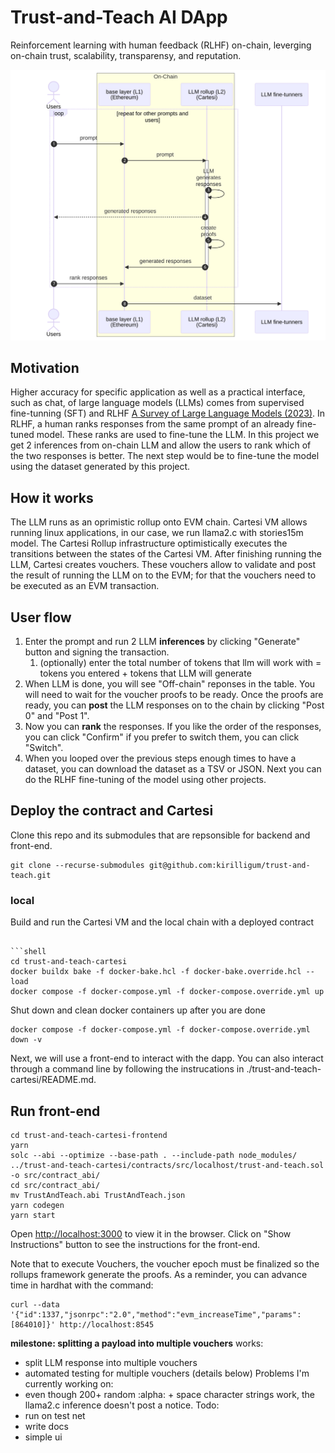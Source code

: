 # Trust-and-Teach AI DApp

Reinforcement learning with human feedback (RLHF) on-chain, leverging on-chain trust, scalability, transparensy, and reputation.

<!--START_SECTION:update_image-->
<img src="./diagrams/usersequence.mmd.svg?jl">
<!--END_SECTION:update_image-->

## Motivation

Higher accuracy for specific application as well as a practical interface, such as chat, of large language models (LLMs) comes from supervised fine-tunning (SFT) and RLHF [A Survey of Large Language Models (2023)](https://arxiv.org/abs/2303.18223).
In RLHF, a human ranks responses from the same prompt of an already fine-tuned model. 
These ranks are used to fine-tune the LLM.
In this project we get 2 inferences from on-chain LLM and allow the users to rank which of the two responses is better.
The next step would be to fine-tune the model using the dataset generated by this project.

## How it works
The LLM runs as an oprimistic rollup onto EVM chain.
Cartesi VM allows running linux applications, in our case, we run llama2.c with stories15m model.
The Cartesi Rollup infrastructure optimistically executes the transitions between the states of the Cartesi VM.
After finishing running the LLM, Cartesi creates vouchers. 
These vouchers allow to validate and post the result of running the LLM on to the EVM; for that the vouchers need to be executed as an EVM transaction.

## User flow
1. Enter the prompt and run 2 LLM **inferences** by clicking "Generate" button and signing the transaction.
    1. (optionally) enter the total number of tokens that llm will work with = tokens you entered + tokens that LLM will generate
1. When LLM is done, you will see "Off-chain" reponses in the table. You will need to wait for the voucher proofs to be ready. Once the proofs are ready, you can **post** the LLM responses on to the chain by clicking "Post 0" and "Post 1".
1. Now you can **rank** the responses. If you like the order of the responses, you can click "Confirm" if you prefer to switch them, you can click "Switch".
1. When you looped over the previous steps enough times to have a dataset, you can download the dataset as a TSV or JSON. Next you can do the RLHF fine-tuning of the model using other projects.

## Deploy the contract and Cartesi

Clone this repo and its submodules that are repsonsible for backend and front-end.

```shell
git clone --recurse-submodules git@github.com:kirilligum/trust-and-teach.git
```

### local

Build and run the Cartesi VM and the local chain with a deployed contract

```shell

```shell
cd trust-and-teach-cartesi
docker buildx bake -f docker-bake.hcl -f docker-bake.override.hcl --load
docker compose -f docker-compose.yml -f docker-compose.override.yml up
```

Shut down and clean docker containers up after you are done
```shell
docker compose -f docker-compose.yml -f docker-compose.override.yml down -v
```

Next, we will use a front-end to interact with the dapp. You can also interact through a command line by following the instrucations in ./trust-and-teach-cartesi/README.md. 

## Run front-end


```shell
cd trust-and-teach-cartesi-frontend
yarn
solc --abi --optimize --base-path . --include-path node_modules/ ../trust-and-teach-cartesi/contracts/src/localhost/trust-and-teach.sol -o src/contract_abi/
cd src/contract_abi/
mv TrustAndTeach.abi TrustAndTeach.json
yarn codegen
yarn start
```

Open [http://localhost:3000](http://localhost:3000) to view it in the browser.
Click on "Show Instructions" button to see the instructions for the front-end.

Note that to execute Vouchers, the voucher epoch must be finalized so the rollups framework generate the proofs.
As a reminder, you can advance time in hardhat with the command:

```shell
curl --data '{"id":1337,"jsonrpc":"2.0","method":"evm_increaseTime","params":[864010]}' http://localhost:8545
```


**milestone: splitting a payload into multiple vouchers**
works:
- split LLM response into multiple vouchers
- automated testing for multiple vouchers
(details below)
Problems I'm currently working on:
- even though 200+ random :alpha: + space character strings work, the llama2.c inference doesn't post a notice.
Todo: 
- run on test net
- write docs
- simple ui

